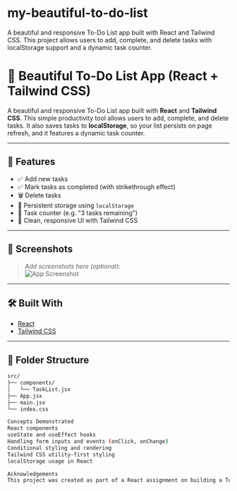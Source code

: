 # my-beautiful-to-do-list
A beautiful and responsive To-Do List app built with React and Tailwind CSS. This project allows users to add, complete, and delete tasks with localStorage support and a dynamic task counter.

# 📝 Beautiful To-Do List App (React + Tailwind CSS)

A beautiful and responsive To-Do List app built with **React** and **Tailwind CSS**. This simple productivity tool allows users to add, complete, and delete tasks. It also saves tasks to **localStorage**, so your list persists on page refresh, and it features a dynamic task counter.

---

## 🚀 Features

- ✅ Add new tasks
- ✅ Mark tasks as completed (with strikethrough effect)
- 🗑️ Delete tasks
- 💾 Persistent storage using `localStorage`
- 🔢 Task counter (e.g. "3 tasks remaining")
- 🎨 Clean, responsive UI with Tailwind CSS

---

## 📸 Screenshots

> _Add screenshots here (optional):_  
> ![App Screenshot](screenshot.png)

---

## 🛠️ Built With

- [React](https://reactjs.org/)
- [Tailwind CSS](https://tailwindcss.com/)

---

## 📂 Folder Structure

```bash
src/
├── components/
│   └── TaskList.jsx
├── App.jsx
├── main.jsx
└── index.css

Concepts Demonstrated
React components
useState and useEffect hooks
Handling form inputs and events (onClick, onChange)
Conditional styling and rendering
Tailwind CSS utility-first styling
localStorage usage in React

Acknowledgements
This project was created as part of a React assignment on building a To-Do List app with additional features and UI polish.
